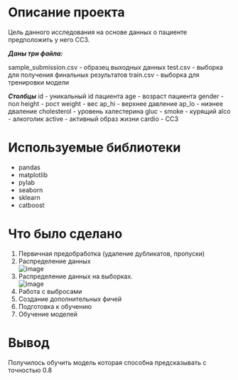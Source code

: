 # Описание проекта

Цель данного исследования на основе данных о пациенте предположить у него ССЗ.

***Даны три файла:***

sample_submission.csv - образец выходных данных
test.csv - выборка для получения финальных результатов
train.csv - выборка для тренировки модели

***Столбцы***
id - уникальный id пациента
age - возраст пациента
gender - пол
height - рост
weight - вес
ap_hi - верхнее давление
ap_lo - ниэнее дваление
cholesterol - уровень халестерина
gluc -
smoke - курящий
alco - алкоголик
active - активный образ жизни
cardio - ССЗ

# Используемые библиотеки

- pandas
- matplotlib
- pylab
- seaborn 
- sklearn
- catboost 

# Что было сделано

1. Первичная предобработка (удаление дубликатов, пропуски)
2. Распределение данных  
![image](https://github.com/Rook-Black/Practicum/assets/108406912/feb6ad0a-2c95-4fc9-bd80-d5decb6056d4)  
3. Распределение данных на выборках.  
![image](https://github.com/Rook-Black/Practicum/assets/108406912/5838ff68-1a45-4209-b489-9f23935e4b52)  
4. Работа с выбросами
5. Создание дополнительных фичей
6. Подготовка к обучению
7. Обучение моделей

# Вывод

Получилось обучить модель которая способна предсказывать с точностью 0.8

